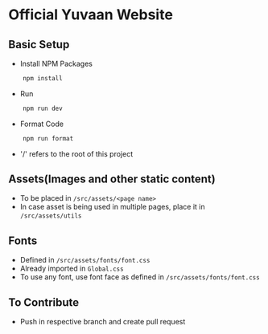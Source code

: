 # Official Yuvaan Website

## Basic Setup 

- Install NPM Packages

```sh
    npm install
```

- Run 

```sh
    npm run dev
```

- Format Code

```sh
    npm run format
```
- '/' refers to the root of this project

## Assets(Images and other static content) 

- To be placed in `/src/assets/<page name>`
- In case asset is being used in multiple pages, place it in `/src/assets/utils`

## Fonts

- Defined in `/src/assets/fonts/font.css`
- Already imported in `Global.css` 
- To use any font, use font face as defined in `/src/assets/fonts/font.css`

## To Contribute

- Push in respective branch and create pull request

